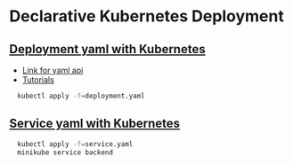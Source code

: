 # Declarative Kubernetes Deployment

## [Deployment yaml with Kubernetes](https://kubernetes.io/docs/reference/generated/kubernetes-api/v1.26/#deployment-v1-apps)

- [Link for yaml api](https://kubernetes.io/docs/reference/generated/kubernetes-api/v1.26/#deployment-v1-apps)
- [Tutorials](https://spacelift.io/blog/kubernetes-deployment-yaml)

```bash
  kubectl apply -f=deployment.yaml
```

## [Service yaml with Kubernetes](https://kubernetes.io/docs/reference/generated/kubernetes-api/v1.26/#service-v1-core)

```bash
  kubectl apply -f=service.yaml
  minikube service backend
```
